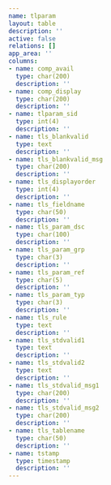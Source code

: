 ```yaml
---
name: tlparam
layout: table
description: ''
active: false
relations: []
app_area: ''
columns:
- name: comp_avail
  type: char(200)
  description: ''
- name: comp_display
  type: char(200)
  description: ''
- name: tlparam_sid
  type: int(4)
  description: ''
- name: tls_blankvalid
  type: text
  description: ''
- name: tls_blankvalid_msg
  type: char(200)
  description: ''
- name: tls_displayorder
  type: int(4)
  description: ''
- name: tls_fieldname
  type: char(50)
  description: ''
- name: tls_param_dsc
  type: char(100)
  description: ''
- name: tls_param_grp
  type: char(3)
  description: ''
- name: tls_param_ref
  type: char(5)
  description: ''
- name: tls_param_typ
  type: char(3)
  description: ''
- name: tls_rule
  type: text
  description: ''
- name: tls_stdvalid1
  type: text
  description: ''
- name: tls_stdvalid2
  type: text
  description: ''
- name: tls_stdvalid_msg1
  type: char(200)
  description: ''
- name: tls_stdvalid_msg2
  type: char(200)
  description: ''
- name: tls_tablename
  type: char(50)
  description: ''
- name: tstamp
  type: timestamp
  description: ''
---
```


